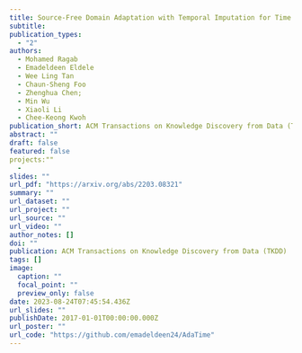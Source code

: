 ```yaml
---
title: Source-Free Domain Adaptation with Temporal Imputation for Time Series Data
subtitle: 
publication_types:
  - "2"
authors:
  - Mohamed Ragab
  - Emadeldeen Eldele
  - Wee Ling Tan
  - Chaun-Sheng Foo
  - Zhenghua Chen;
  - Min Wu
  - Xiaoli Li
  - Chee-Keong Kwoh
publication_short: ACM Transactions on Knowledge Discovery from Data (TKDD)
abstract: ""
draft: false
featured: false
projects:""
  - 
slides: ""
url_pdf: "https://arxiv.org/abs/2203.08321"
summary: ""
url_dataset: ""
url_project: ""
url_source: ""
url_video: ""
author_notes: []
doi: ""
publication: ACM Transactions on Knowledge Discovery from Data (TKDD)
tags: []
image:
  caption: ""
  focal_point: ""
  preview_only: false
date: 2023-08-24T07:45:54.436Z
url_slides: ""
publishDate: 2017-01-01T00:00:00.000Z
url_poster: ""
url_code: "https://github.com/emadeldeen24/AdaTime"
---
```



